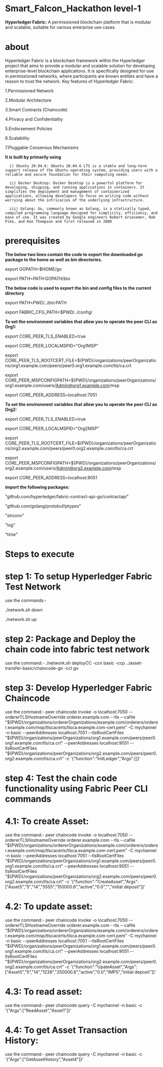 # Smart_Falcon_Hackathon level-1

**Hyperledger Fabric:** A permissioned blockchain platform that is modular and scalable, suitable for various enterprise use cases.

# about
Hyperledger Fabric is a blockchain framework within the Hyperledger project that aims to provide a modular and scalable solution for developing enterprise-level blockchain applications. It is specifically designed for use in permissioned networks, where participants are known entities and have a reason to trust the network. Key features of Hyperledger Fabric:

1.Permissioned Network

2.Modular Architecture

3.Smart Contracts (Chaincode)

4.Privacy and Confidentiality

5.Endorsement Policies

6.Scalability

7.Pluggable Consensus Mechanisms

**It is built by primarily using**

      i) Ubuntu 20.04.6: Ubuntu 20.04.6 LTS is a stable and long-term support release of the Ubuntu operating system, providing users with a reliable and secure foundation for their computing needs.

      ii) Docker Desktop: Docker Desktop is a powerful platform for developing, shipping, and running applications in containers. It simplifies the deployment and management of containerized applications, allowing developers to focus on writing code without worrying about the intricacies of the underlying infrastructure.

      iii) Golang: Go, commonly known as Golang, is a statically typed, compiled programming language designed for simplicity, efficiency, and ease of use. It was created by Google engineers Robert Griesemer, Rob Pike, and Ken Thompson and first released in 2009

# prerequisites
**The below two lines contain the code to export the downloaded go package to the home as well as bin directories.**

 export GOPATH=$HOME/go
 
 export PATH=$PATH:$GOPATH/bin

 **The below code is used to export the bin and config files to the current directory**
 
 export PATH=${PWD}/../bin:$PATH
 
 export FABRIC_CFG_PATH=$PWD/../config/

**To set the environment variables that allow you to operate the peer CLI as Org1:**

 export CORE_PEER_TLS_ENABLED=true
 
 export CORE_PEER_LOCALMSPID="Org1MSP"
 
 export CORE_PEER_TLS_ROOTCERT_FILE=${PWD}/organizations/peerOrganizations/org1.example.com/peers/peer0.org1.example.com/tls/ca.crt
 
 export CORE_PEER_MSPCONFIGPATH=${PWD}/organizations/peerOrganizations/org1.example.com/users/Admin@org1.example.com/msp
 
 export CORE_PEER_ADDRESS=localhost:7051

**To set the environment variables that allow you to operate the peer CLI as Org2:**

 export CORE_PEER_TLS_ENABLED=true
 
 export CORE_PEER_LOCALMSPID="Org2MSP"
 
 export CORE_PEER_TLS_ROOTCERT_FILE=${PWD}/organizations/peerOrganizations/org2.example.com/peers/peer0.org2.example.com/tls/ca.crt
 
 export CORE_PEER_MSPCONFIGPATH=${PWD}/organizations/peerOrganizations/org2.example.com/users/Admin@org2.example.com/msp
 
 export CORE_PEER_ADDRESS=localhost:9051


**import the following packages:**

 "github.com/hyperledger/fabric-contract-api-go/contractapi"
 
 "github.com/golang/protobuf/ptypes"
 
 "strconv"

 "log"
 
 "time"

# Steps to execute
# step 1: To setup Hyperledger Fabric Test Network
use the commands:-

 ./network.sh down
 
 ./network.sh up

# step 2: Package and Deploy the chain code into fabric test network 
use the command:-
 ./network.sh deployCC -ccn basic -ccp ../asset-transfer-basic/chaincode-go -ccl go

# step 3: Develop Hyperledger Fabric Chaincode
use the command:-
 peer chaincode invoke -o localhost:7050 --ordererTLSHostnameOverride orderer.example.com --tls --cafile "${PWD}/organizations/ordererOrganizations/example.com/orderers/orderer.example.com/msp/tlscacerts/tlsca.example.com-cert.pem" -C mychannel -n basic --peerAddresses localhost:7051 --tlsRootCertFiles "${PWD}/organizations/peerOrganizations/org1.example.com/peers/peer0.org1.example.com/tls/ca.crt" --peerAddresses localhost:9051 --tlsRootCertFiles "${PWD}/organizations/peerOrganizations/org2.example.com/peers/peer0.org2.example.com/tls/ca.crt" -c '{"function":"InitLedger","Args":[]}'

 # step 4: Test the chain code functionality using Fabric Peer CLI commands
 # 4.1: To create Asset: 
 use the command:-
   peer chaincode invoke -o localhost:7050 --ordererTLSHostnameOverride orderer.example.com --tls --cafile "${PWD}/organizations/ordererOrganizations/example.com/orderers/orderer.example.com/msp/tlscacerts/tlsca.example.com-cert.pem" -C mychannel -n basic --peerAddresses localhost:7051 --tlsRootCertFiles "${PWD}/organizations/peerOrganizations/org1.example.com/peers/peer0.org1.example.com/tls/ca.crt" --peerAddresses localhost:9051 --tlsRootCertFiles "${PWD}/organizations/peerOrganizations/org2.example.com/peers/peer0.org2.example.com/tls/ca.crt" -c '{"function":"CreateAsset","Args":["Asset5","5","14","5555","150000.6","active","0.0","","initial deposit"]}'

# 4.2: To update asset:
use the command:-
  peer chaincode invoke -o localhost:7050 --ordererTLSHostnameOverride orderer.example.com --tls --cafile "${PWD}/organizations/ordererOrganizations/example.com/orderers/orderer.example.com/msp/tlscacerts/tlsca.example.com-cert.pem" -C mychannel -n basic --peerAddresses localhost:7051 --tlsRootCertFiles "${PWD}/organizations/peerOrganizations/org1.example.com/peers/peer0.org1.example.com/tls/ca.crt" --peerAddresses localhost:9051 --tlsRootCertFiles "${PWD}/organizations/peerOrganizations/org2.example.com/peers/peer0.org2.example.com/tls/ca.crt" -c '{"function":"UpateAsset","Args":["Asset5","5","14","1238","250000.6","active","0.0","IMPS","initial deposit"]}'

# 4.3: To read asset: 
use the command:-
  peer chaincode query -C mychannel -n basic -c '{"Args":["ReadAsset","Asset1"]}'

# 4.4: To get Asset Transaction History: 
use the command:-
  peer chaincode query -C mychannel -n basic -c '{"Args":["GetAssetHistory","Asset4"]}'
   
